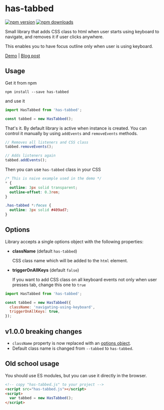 # has-tabbed

[![npm version](https://img.shields.io/npm/v/has-tabbed.svg?style=flat-square)](https://www.npmjs.com/package/has-tabbed)
[![npm downloads](https://img.shields.io/npm/dm/has-tabbed.svg?style=flat-square)](https://www.npmjs.com/package/has-tabbed)

Small library that adds CSS class to html when user starts using keyboard to navigate, and removes it if user clicks anywhere.

This enables you to have focus outline only when user is using keyboard.

[Demo](https://stanko.github.io/has-tabbed/) | [Blog post](https://stanko.github.io/has-tabbed-aka-should-i-release-small-libraries/)

## Usage

Get it from npm

```
npm install --save has-tabbed
```

and use it

```js
import HasTabbed from 'has-tabbed';

const tabbed = new HasTabbed();
```

That's it. By default library is active when instance is created.
You can control it manually by using `addEvents` and `removeEvents` methods.

```js
// Removes all listeners and CSS class
tabbed.removeEvents();

// Adds listeners again
tabbed.addEvents();
```

Then you can use `has-tabbed` class in your CSS

```css
/* This is naive example used in the demo */
* {
  outline: 3px solid transparent;
  outline-offset: 0.3rem;
}

.has-tabbed *:focus {
  outline: 3px solid #409ad7;
}
```

## Options

Library accepts a single options object with the following properties:

* **className** (default `has-tabbed`)

  CSS class name which will be added to the `html` element. 

* **triggerOnAllKeys** (default `false`)

  If you want to add CSS class on all keyboard events not only when user presses tab, change this one to `true`


```js
import HasTabbed from 'has-tabbed';

const tabbed = new HasTabbed({
  className: 'navigating-using-keyboard',
  triggerOnAllKeys: true,
});
```

## v1.0.0 breaking changes

* `className` property is now replaced with an [options object](#options).
* Default class name is changed from `--tabbed` to `has-tabbed`.

## Old school usage

You should use ES modules, but you can use it directly in the browser.

```html
<!-- copy "has-tabbed.js" to your project -->
<script src="has-tabbed.js"></script>
<script>
  var tabbed = new HasTabbed();
</script>
```
